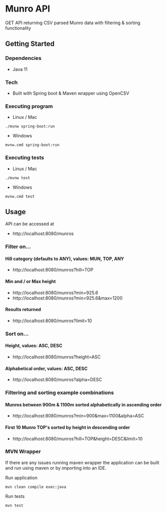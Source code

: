 # Munro API

GET API returning CSV parsed Munro data with filtering & sorting functionality

## Getting Started

### Dependencies

* Java 11

### Tech

* Built with Spring boot & Maven wrapper using OpenCSV

### Executing program

* Linux / Mac
```
./mvnw spring-boot:run
```

* Windows
```
mvnw.cmd spring-boot:run
```

### Executing tests

* Linux / Mac
```
./mvnw test
```

* Windows
```
mvnw.cmd test
```


## Usage

API can be accessed at
* http://localhost:8080/munros

### Filter on...

#### Hill category (defaults to ANY), values: MUN, TOP, ANY
* http://localhost:8080/munros?hill=TOP

#### Min and / or Max height
* http://localhost:8080/munros?min=925.6
* http://localhost:8080/munros?min=925.6&max=1200

#### Results returned
* http://localhost:8080/munros?limit=10

### Sort on...

#### Height, values: ASC, DESC
* http://localhost:8080/munros?height=ASC

#### Alphabetical order, values: ASC, DESC
* http://localhost:8080/munros?alpha=DESC

### Filtering and sorting example combinations

#### Munros between 900m & 1100m sorted alphabetically in ascending order
* http://localhost:8080/munros?min=900&max=1100&alpha=ASC

#### First 10 Munro TOP's sorted by height in descending order
* http://localhost:8080/munros?hill=TOP&height=DESC&limit=10

### MVN Wrapper

If there are any issues running maven wrapper the application can be built and run using maven or by importing into an IDE.

Run application
```
mvn clean compile exec:java
```

Run tests

```
mvn test
```

